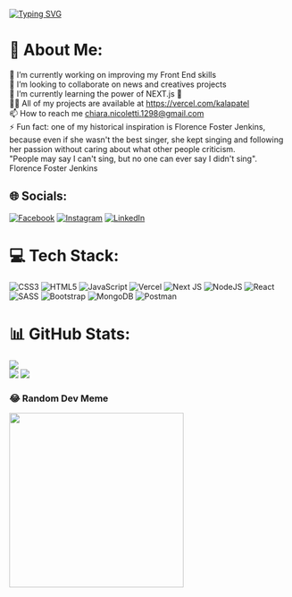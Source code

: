 <a text-align="center" href="https://git.io/typing-svg"><img src="https://readme-typing-svg.demolab.com?font=Fira+Code&weight=300&size=20&duration=3000&pause=3000&color=0EB68D&center=true&vCenter=true&width=435&lines=Hi+%F0%9F%91%8B%2C+I'm+Chiara+Nicoletti;I'm+a+junior+Front+End+Developer+from+Sicily;Nice+to+meet+you!+%F0%9F%98%8A" alt="Typing SVG" /></a>


# 💫 About Me:
🔭 I’m currently working on improving my Front End skills<br>👯 I’m looking to collaborate on news and creatives projects<br>🌱 I’m currently learning the power of NEXT.js 💪<br>👨‍💻 All of my projects are available at https://vercel.com/kalapatel<br>
📫 How to reach me chiara.nicoletti.1298@gmail.com<br>⚡ Fun fact: one of my historical inspiration is Florence Foster Jenkins, because even if she wasn't the best singer, she kept singing and following her passion without caring about what other people criticism.<br>"People may say I can't sing, but no one can ever say I didn't sing". Florence Foster Jenkins <br>


## 🌐 Socials:
[![Facebook](https://img.shields.io/badge/Facebook-%231877F2.svg?logo=Facebook&logoColor=white)](https://facebook.com/chiara.nicoletti.31) [![Instagram](https://img.shields.io/badge/Instagram-%23E4405F.svg?logo=Instagram&logoColor=white)](https://instagram.com/kala_patell) [![LinkedIn](https://img.shields.io/badge/LinkedIn-%230077B5.svg?logo=linkedin&logoColor=white)](https://linkedin.com/in/chiara-nicoletti-b06673258) 

# 💻 Tech Stack:
![CSS3](https://img.shields.io/badge/css3-%231572B6.svg?style=for-the-badge&logo=css3&logoColor=white) ![HTML5](https://img.shields.io/badge/html5-%23E34F26.svg?style=for-the-badge&logo=html5&logoColor=white) ![JavaScript](https://img.shields.io/badge/javascript-%23323330.svg?style=for-the-badge&logo=javascript&logoColor=%23F7DF1E) ![Vercel](https://img.shields.io/badge/vercel-%23000000.svg?style=for-the-badge&logo=vercel&logoColor=white) ![Next JS](https://img.shields.io/badge/Next-black?style=for-the-badge&logo=next.js&logoColor=white) ![NodeJS](https://img.shields.io/badge/node.js-6DA55F?style=for-the-badge&logo=node.js&logoColor=white) ![React](https://img.shields.io/badge/react-%2320232a.svg?style=for-the-badge&logo=react&logoColor=%2361DAFB) ![SASS](https://img.shields.io/badge/SASS-hotpink.svg?style=for-the-badge&logo=SASS&logoColor=white) ![Bootstrap](https://img.shields.io/badge/bootstrap-%23563D7C.svg?style=for-the-badge&logo=bootstrap&logoColor=white) ![MongoDB](https://img.shields.io/badge/MongoDB-%234ea94b.svg?style=for-the-badge&logo=mongodb&logoColor=white) ![Postman](https://img.shields.io/badge/Postman-FF6C37?style=for-the-badge&logo=postman&logoColor=white)
# 📊 GitHub Stats:
![](https://github-readme-stats.vercel.app/api/top-langs/?username=KalaPatel&theme=vue-dark&hide_border=false&include_all_commits=false&count_private=false&layout=compact)<br/>
![](https://github-readme-stats.vercel.app/api?username=KalaPatel&theme=vue-dark&hide_border=false&include_all_commits=false&count_private=false) 
![](https://github-readme-streak-stats.herokuapp.com/?user=KalaPatel&theme=vue-dark&hide_border=false)

### 😂 Random Dev Meme
<img  margin="0 auto" src="https://rm.up.railway.app/" width="312px"/>

